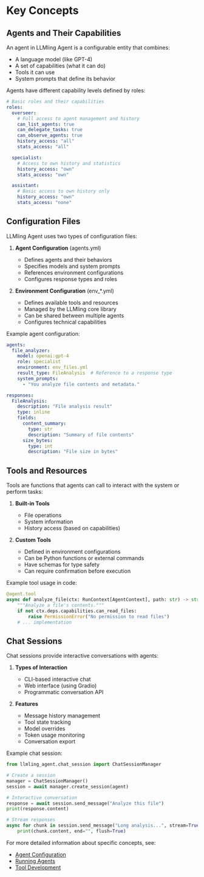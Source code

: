 # Key Concepts

## Agents and Their Capabilities

An agent in LLMling Agent is a configurable entity that combines:
- A language model (like GPT-4)
- A set of capabilities (what it can do)
- Tools it can use
- System prompts that define its behavior

Agents have different capability levels defined by roles:

```yaml
# Basic roles and their capabilities
roles:
  overseer:
    # Full access to agent management and history
    can_list_agents: true
    can_delegate_tasks: true
    can_observe_agents: true
    history_access: "all"
    stats_access: "all"

  specialist:
    # Access to own history and statistics
    history_access: "own"
    stats_access: "own"

  assistant:
    # Basic access to own history only
    history_access: "own"
    stats_access: "none"
```

## Configuration Files

LLMling Agent uses two types of configuration files:

1. **Agent Configuration** (agents.yml)
   - Defines agents and their behaviors
   - Specifies models and system prompts
   - References environment configurations
   - Configures response types and roles

2. **Environment Configuration** (env_*.yml)
   - Defines available tools and resources
   - Managed by the LLMling core library
   - Can be shared between multiple agents
   - Configures technical capabilities

Example agent configuration:
```yaml
agents:
  file_analyzer:
    model: openai:gpt-4
    role: specialist
    environment: env_files.yml
    result_type: FileAnalysis  # Reference to a response type
    system_prompts:
      - "You analyze file contents and metadata."

responses:
  FileAnalysis:
    description: "File analysis result"
    type: inline
    fields:
      content_summary:
        type: str
        description: "Summary of file contents"
      size_bytes:
        type: int
        description: "File size in bytes"
```

## Tools and Resources

Tools are functions that agents can call to interact with the system or perform tasks:

1. **Built-in Tools**
   - File operations
   - System information
   - History access (based on capabilities)

2. **Custom Tools**
   - Defined in environment configurations
   - Can be Python functions or external commands
   - Have schemas for type safety
   - Can require confirmation before execution

Example tool usage in code:
```python
@agent.tool
async def analyze_file(ctx: RunContext[AgentContext], path: str) -> str:
    """Analyze a file's contents."""
    if not ctx.deps.capabilities.can_read_files:
        raise PermissionError("No permission to read files")
    # ... implementation
```

## Chat Sessions

Chat sessions provide interactive conversations with agents:

1. **Types of Interaction**
   - CLI-based interactive chat
   - Web interface (using Gradio)
   - Programmatic conversation API

2. **Features**
   - Message history management
   - Tool state tracking
   - Model overrides
   - Token usage monitoring
   - Conversation export

Example chat session:
```python
from llmling_agent.chat_session import ChatSessionManager

# Create a session
manager = ChatSessionManager()
session = await manager.create_session(agent)

# Interactive conversation
response = await session.send_message("Analyze this file")
print(response.content)

# Stream responses
async for chunk in session.send_message("Long analysis...", stream=True):
    print(chunk.content, end="", flush=True)
```

For more detailed information about specific concepts, see:
- [Agent Configuration](https://phil65.github.io/llmling-agent/user-guide/agent-configuration.html)
- [Running Agents](https://phil65.github.io/llmling-agent/user-guide/running-agents.html)
- [Tool Development](https://phil65.github.io/llmling-agent/user-guide/agent-development.html)
